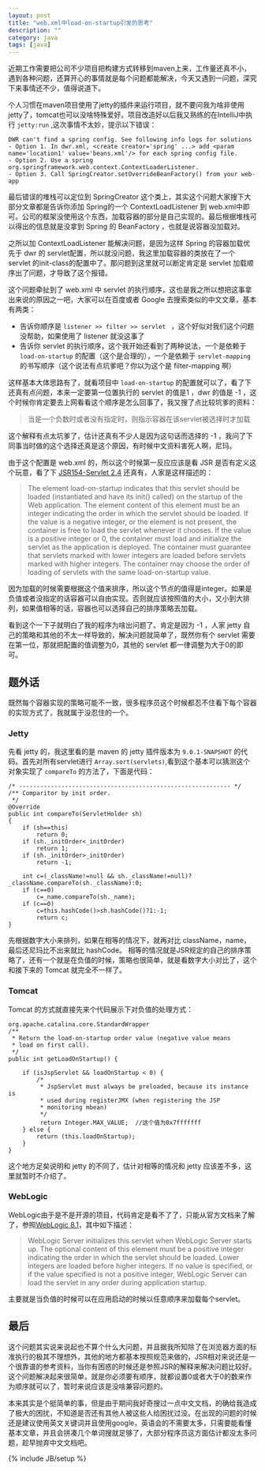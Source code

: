 ```yaml
---
layout: post
title: "web.xml中load-on-startup引发的思考"
description: ""
category: java
tags: [java]
---
```


近期工作需要把公司不少项目把构建方式转移到maven上来，工作量还真不小，遇到各种问题，还算开心的事情就是每个问题都能解决，今天又遇到一问题，深究下来事情还不少，值得说道下。

个人习惯在maven项目使用了jetty的插件来运行项目，就不要问我为啥非使用jetty了，tomcat也可以没啥特殊爱好。项目改造好以后我又熟练的在IntelliJ中执行 `jetty:run` ,这次事情不太妙，提示以下错误：

	DWR can't find a spring config. See following info logs for solutions
	- Option 1. In dwr.xml, <create creator='spring' ...> add <param name='location1' value='beans.xml'/> for each spring config file.
	- Option 2. Use a spring org.springframework.web.context.ContextLoaderListener.
	- Option 3. Call SpringCreator.setOverrideBeanFactory() from your web-app

最后错误的堆栈可以定位到 SpringCreator 这个类上，其实这个问题大家搜下大部分文章都是告诉你添加 Spring的一个 ContextLoadListener 到 web.xml中即可。公司的框架没使用这个东西，加载容器的部分是自己实现的。最后根据堆栈可以得出的信息就是没拿到 Spring 的 BeanFactory ，也就是说容器没加载对。

之所以加 ContextLoadListener 能解决问题，是因为这样 Spring 的容器加载优先于 dwr 的 servlet配置，所以就没问题，我这里加载容器的类放在了一个 servlet 的init-class的配置中了。那问题到这里就可以断定肯定是 servlet 加载顺序出了问题，才导致了这个报错。

这个问题牵扯到了 web.xml 中 servlet 的执行顺序，这也是我之所以想把这事拿出来说的原因之一吧，大家可以在百度或者 Google 去搜索类似的中文文章，基本有两类：

* 告诉你顺序是 `listener >> filter >> servlet ` ，这个好似对我们这个问题没帮助，如果使用了 listener 就没这事了
* 告诉你 servlet 的执行顺序，这个我开始还看到了两种说法，一个是依赖于 `load-on-startup` 的配置（这个是合理的），一个是依赖于 `servlet-mapping` 的书写顺序（这个说法有点坑爹吧？你以为这个是 filter-mapping 啊）

这样基本大体思路有了，就看项目中 `load-on-startup` 的配置就可以了，看了下还真有点问题，本来一定要第一位置执行的 servlet 的值是1 ，dwr 的值是 -1 ，这个时候你肯定要去上网看看这个顺序是怎么回事了，我又搜了点比较坑爹的资料：
> 当是一个负数时或者没有指定时，则指示容器在该servlet被选择时才加载

这个解释有点太坑爹了，估计还真有不少人是因为这句话而选择的 -1 ，我问了下同事当时做的这个选择还真是这个原因，有时候中文资料害死人啊，尼玛。

由于这个配置是 web.xml 的，所以这个时候第一反应应该是看 JSR 是否有定义这个玩意，看了下 [JSR154-Servlet 2.4](http://download.oracle.com/otn-pub/jcp/7216-servlet-2.4-pfd3-spec-oth-JSpec/servlet-2_4-pfd3-spec.pdf?AuthParam=1374820757_f504e904794456b3d50644ed3e3c8b02) 还真有，人家是这样描述的：
>The element load-on-startup indicates that this servlet should be loaded (instantiated and have its init() called) on the startup of the Web application. The element content of this element must be an integer indicating the order in which the servlet should be loaded. If the value is a negative integer, or the element is not present, the container is free to load the servlet whenever it chooses. If the value is a positive integer or 0, the container must load and initialize the servlet as the application is deployed. The container must guarantee that servlets marked with lower integers are loaded before servlets marked with higher integers. The container may choose the order of loading of servlets with the same load-on-startup value. 

因为加载的时候需要根据这个值来排序，所以这个节点的值得是integer。如果是负值或者没指定的话容器可以自由实现。否则就应该按照值的大小，又小到大排列，如果值相等的话，容器也可以选择自己的排序策略去加载。

看到这个一下子就明白了我的程序为啥出问题了。肯定是因为 -1 ，人家 jetty 自己的策略和其他的不太一样导致的，解决问题就简单了，既然你有个 servlet 需要在第一位，那就把配置的值调整为0，其他的 servlet 都一律调整为大于0的即可。

## 题外话
既然每个容器实现的策略可能不一致，很多程序员这个时候都忍不住看下每个容器的实现方式了，我就属于没忍住的一个。

### Jetty
先看 jetty 的，我这里看的是 maven 的 jetty 插件版本为 `9.0.1-SNAPSHOT` 的代码。首先对所有servlet进行 `Array.sort(servlets)`,看到这个基本可以猜测这个对象实现了 `compareTo` 的方法了，下面是代码：

	/* ------------------------------------------------------------ */
    /** Comparitor by init order.
     */
    @Override
    public int compareTo(ServletHolder sh)
    {
        if (sh==this)
            return 0;
        if (sh._initOrder<_initOrder)
            return 1;
        if (sh._initOrder>_initOrder)
            return -1;

        int c=(_className!=null && sh._className!=null)?_className.compareTo(sh._className):0;
        if (c==0)
            c=_name.compareTo(sh._name);
        if (c==0)
            c=this.hashCode()>sh.hashCode()?1:-1;
            return c;
    }
先根据数字大小来排列，如果在相等的情况下，就再对比 className，name，最后还尼玛比不出来就比 hashCode。 相等的情况就是JSR规定的自己的排序策略了，还有一个就是在负值的时候，策略也很简单，就是看数字大小对比了，这个和接下来的 Tomcat 就完全不一样了。
### Tomcat
Tomcat 的方式就直接先来个代码展示下对负值的处理方式：

	org.apache.catalina.core.StandardWrapper
	/**
     * Return the load-on-startup order value (negative value means
     * load on first call).
     */
    public int getLoadOnStartup() {

        if (isJspServlet && loadOnStartup < 0) {
            /*
             * JspServlet must always be preloaded, because its instance is
             * used during registerJMX (when registering the JSP
             * monitoring mbean)
             */
             return Integer.MAX_VALUE;  //这个值为0x7fffffff
        } else {
            return (this.loadOnStartup);
        }
    }
    
 这个地方足矣说明和 jetty 的不同了，估计对相等的情况和 jetty 应该差不多，这里就暂时不介绍了。
### WebLogic
WebLogic由于是不是开源的项目，代码肯定是看不了了，只能从官方文档来了解了，参照[WebLogic 8.1](http://docs.oracle.com/cd/E13222_01/wls/docs81/webapp/web_xml.html#1039287)，其中如下描述：
>WebLogic Server initializes this servlet when WebLogic Server starts up. The optional content of this element must be a positive integer indicating the order in which the servlet should be loaded. Lower integers are loaded before higher integers. If no value is specified, or if the value specified is not a positive integer, WebLogic Server can load the servlet in any order during application startup.

主要就是当负值的时候可以在应用启动的时候以任意顺序来加载每个servlet。
## 最后
这个问题其实说来说起也不算个什么大问题，并且据我所知除了在浏览器方面的标准执行的极其不理想外，其他的地方都基本按照规范来做的，JSR相对来说还是一个很靠谱的参考资料，当你有困惑的时候还是参照JSR的解释来解决问题比较好。这个问题解决起来很简单，就是你必须要有顺序，就都设置0或者大于0的数来作为顺序就可以了，暂时来说应该是没啥兼容问题的。

本来其实是个挺简单的事，但是由于期间我好奇搜过一点中文文档，的确给我造成了极大的困扰，不知道是否还有其他人被这些人给困扰过没。在出现的问题的时候还是建议使用英文关键词并且使用google，英语会的不需要太多，只需要能看懂基本文章，并且会拼凑几个单词搜就足够了，大部分程序员这方面估计都没太多问题，趁早抛弃中文文档吧。

{% include JB/setup %}

